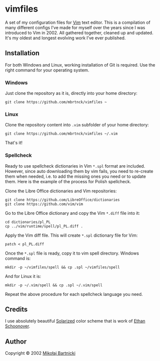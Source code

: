 # vimfiles

A set of my configuration files for [Vim][00] text editor. This is a
compilation of many different configs I've made for myself over the
years since I was introduced to Vim in 2002. All gathered together,
cleaned up and updated. It's my oldest and longest evolving work I've
ever published.

## Installation

For both Windows and Linux, working installation of Git is required. Use
the right command for your operating system.

### Windows

Just clone the repository as it is, directly into your home directory:

    git clone https://github.com/mbrtnck/vimfiles ~

### Linux

Clone the repository content into `.vim` subfolder of your home
directory:

    git clone https://github.com/mbrtnck/vimfiles ~/.vim

That's it!

### Spellcheck

Ready to use spellcheck dictionaries in Vim `*.spl` format are included.
However, since auto downloading them by vim fails, you need to re-create
them when needed, i.e. to add the missing ones you need or to update
them. Here is the example of the process for Polish spellcheck.

Clone the Libre Office dictionaries and Vim repositories:

    git clone https://github.com/LibreOffice/dictionaries
    git clone https://github.com/vim/vim

Go to the Libre Office dictionary and copy the Vim `*.diff` file into
it:

    cd dictionaries/pl_PL
    cp ../vim/runtime/spell/pl_PL.diff .

Apply the Vim diff file. This will create `*.spl` dictionary file for
Vim:

    patch < pl_PL.diff

Once the `*.spl` file is ready, copy it to vim spell directory. Windows
command is:

    mkdir -p ~/vimfiles/spell && cp .spl ~/vimfiles/spell

And for Linux it is:

    mkdir -p ~/.vim/spell && cp .spl ~/.vim/spell

Repeat the above procedure for each spellcheck language you need.

## Credits

I use absolutely beautiful [Solarized][01] color scheme that is work of
[Ethan Schoonover][02].

## Author

Copyright &copy; 2002 [Mikołaj Bartnicki][99]

[00]: https://www.vim.org
[01]: https://github.com/altercation/solarized
[02]: https://ethanschoonover.com
[99]: mailto://mikolaj@bartnicki.org
